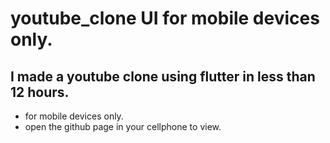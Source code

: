 # youtube_clone UI for mobile devices only.
## I made a youtube clone using flutter in less than 12 hours.

- for mobile devices only.
- open the github page in your cellphone to view.
